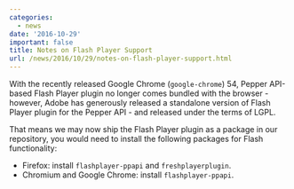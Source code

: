 ```yaml
---
categories:
  - news
date: '2016-10-29'
important: false
title: Notes on Flash Player Support
url: /news/2016/10/29/notes-on-flash-player-support.html
---
```



With the recently released Google Chrome (`google-chrome`) 54, Pepper API-based Flash Player plugin no longer comes bundled with the browser - however, Adobe has generously released a standalone version of Flash Player plugin for the Pepper API - and released under the terms of LGPL.

That means we may now ship the Flash Player plugin as a package in our repository, you would need to install the following packages for Flash functionality:

- Firefox: install `flashplayer-ppapi` and `freshplayerplugin`.
- Chromium and Google Chrome: install `flashplayer-ppapi`.